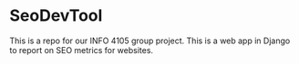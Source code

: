 # SeoDevTool
 This is a repo for our INFO 4105 group project. This is a web app in Django to report on SEO metrics for websites.
